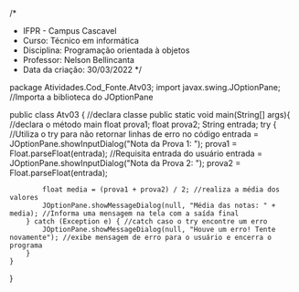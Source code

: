 /*
 * IFPR - Campus Cascavel
 * Curso: Técnico em informática
 * Disciplina: Programação orientada à objetos
 * Professor: Nelson Bellincanta
 * Data da criação: 30/03/2022
 */

 package Atividades.Cod_Fonte.Atv03;
import javax.swing.JOptionPane; //Importa a biblioteca do JOptionPane

public class Atv03 { //declara classe
    public static void main(String[] args){ //declara o método main
        float prova1;
        float prova2;
        String entrada;
        try { //Utiliza o try para não retornar linhas de erro no código
            entrada = JOptionPane.showInputDialog("Nota da Prova 1: ");
            prova1 = Float.parseFloat(entrada); //Requisita entrada do usuário
            entrada = JOptionPane.showInputDialog("Nota da Prova 2: ");
            prova2 = Float.parseFloat(entrada);

            float media = (prova1 + prova2) / 2; //realiza a média dos valores
            JOptionPane.showMessageDialog(null, "Média das notas: " + media); //Informa uma mensagem na tela com a saída final
        } catch (Exception e) { //catch caso o try encontre um erro
            JOptionPane.showMessageDialog(null, "Houve um erro! Tente novamente"); //exibe mensagem de erro para o usuário e encerra o programa
        }
    }
}
